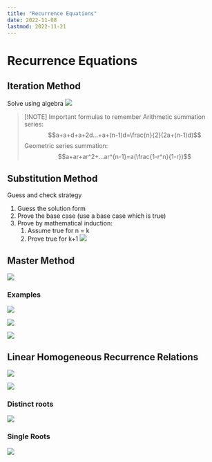 ```yaml
---
title: "Recurrence Equations"
date: 2022-11-08
lastmod: 2022-11-21
---
```

# Recurrence Equations
## Iteration Method
Solve using algebra
![](https://i.imgur.com/Ihhdwp7.png)

> [!NOTE] Important formulas to remember
> Arithmetic summation series: 
> $$a+a+d+a+2d...+a+(n-1)d=\frac{n}{2}(2a+(n-1)d)$$
> Geometric series summation:
> $$a+ar+ar^2+...ar^{n-1}=a(\frac{1-r^n}{1-r})$$

## Substitution Method
Guess and check strategy
1. Guess the solution form 
2. Prove the base case (use a base case which is true)
3. Prove by mathematical induction:
	1. Assume true for n = k
	2. Prove true for k+1
![](https://i.imgur.com/mAsUbxb.png)

## Master Method
![](https://i.imgur.com/fxJmBZY.png)

### Examples
![](https://i.imgur.com/p9H4sLx.png)

![](https://i.imgur.com/6oXy3sh.png)

![](https://i.imgur.com/ZvPZsLt.png)

## Linear Homogeneous Recurrence Relations
![](https://i.imgur.com/q45S1fq.png)

![](https://i.imgur.com/wUYstsO.png)

### Distinct roots
![](https://i.imgur.com/oQccw01.png)

### Single Roots
![](https://i.imgur.com/5dkIRU3.png)
